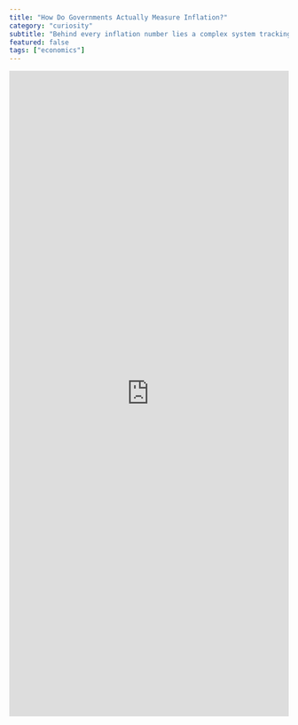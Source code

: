```yaml
---
title: "How Do Governments Actually Measure Inflation?"
category: "curiosity"
subtitle: "Behind every inflation number lies a complex system tracking 299 commodities. Here's how economists turn grocery prices into economic indicators."
featured: false
tags: ["economics"]
---
```


<iframe src="https://www.linkedin.com/embed/feed/update/urn:li:share:7019576916332400640" height="1164" width="504" frameborder="0" allowfullscreen="" title="Embedded post"></iframe>
